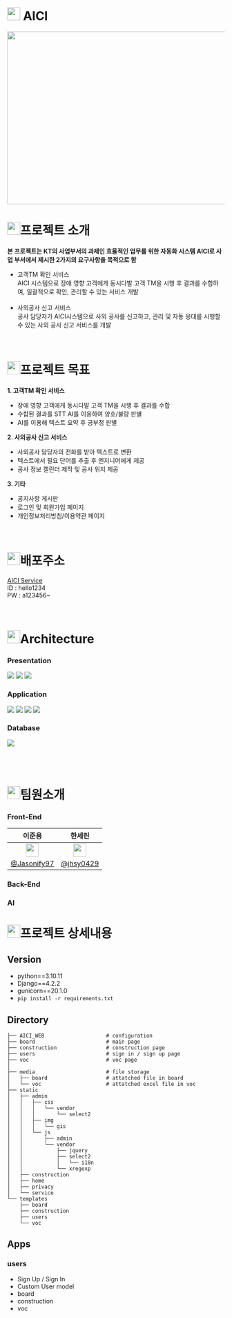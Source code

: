 # <img src="https://t4.ftcdn.net/jpg/05/34/18/69/240_F_534186910_T3ieVilB86S6uNqbXnT6LEvepbpBvF7z.jpg"  width="30" height="30"/> AICI
<p align="center"><img src="https://github.com/Jasonify97/AICI/assets/98500133/533b82c6-a3b8-4ef3-9e5c-85f57c32b4df"  width="600" height="400"/></p>

# <img src="https://github.com/Jasonify97/AICI/assets/98500133/604d456c-cd5d-46df-850b-884e713fe51c"  width="30" height="30"/>프로젝트 소개
**본 프로젝트는 KT의 사업부서의 과제인 효율적인 업무를 위한 자동화 시스템 AICI로 사업 부서에서 제시한 2가지의 요구사항을 목적으로 함** </br>
* 고객TM 확인 서비스</br>
AICI 시스템으로 장애 영향 고객에게 동시다발 고객 TM을 시행 후 결과를 수합하여, 일괄적으로 확인, 관리할 수 있는 서비스 개발</br></br>
* 사외공사 신고 서비스</br>
공사 담당자가 AICI시스템으로 사외 공사를 신고하고, 관리 및 자동 응대를 시행할 수 있는 사외 공사 신고 서비스를 개발</br></br></br>

# <img src="https://github.com/Jasonify97/AICI/assets/98500133/324a82c7-c47a-40fa-b5fc-2b556b5f4da5"  width="30" height="30"/>프로젝트 목표
**1. 고객TM 확인 서비스**
* 장애 영향 고객에게 동시다발 고객 TM을 시행 후 결과를 수합
* 수합된 결과를 STT AI를 이용하여 양호/불량 판별
* AI를 이용해 텍스트 요약 후 긍부정 판별</br>

**2. 사외공사 신고 서비스**
* 사외공사 담당자의 전화를 받아 텍스트로 변환
* 텍스트에서 필요 단어를 추출 후 엔지니어에게 제공
* 공사 정보 캘린더 제작 및 공사 위치 제공</br>

**3. 기타**
* 공지사항 게시판
* 로그인 및 회원가입 페이지
* 개인정보처리방침/이용약관 페이지</br></br></br>

# <img src="https://github.com/Jasonify97/AICI/assets/98500133/d385f4a0-736b-4a27-98fd-737adf470707"  width="30" height="30"/>배포주소
[AICI Service](http://52.63.184.150)</br>
ID : hello1234</br>
PW : a123456~
</br></br></br>
# <img src="https://github.com/Jasonify97/AICI/assets/98500133/ea0eceae-c6e7-45ee-960e-b6b43b8e83c8"  width="30" height="30"/>Architecture
### Presentation  
<div class="badge-container">
<img src="https://img.shields.io/badge/HTML-E34F26?style=flat-square&logo=HTML5&logoColor=white"/>
<img src="https://img.shields.io/badge/CSS-1572B6?style=flat-square&logo=CSS3&logoColor=white"/>
<img src="https://img.shields.io/badge/JavaScript-F7DF1E?style=flat-square&logo=JavaScript&logoColor=white"/></div>
   
### Application    
<div class="badge-container">
<img src="https://img.shields.io/badge/Python-3776AB?style=flat-square&logo=Python&logoColor=white"/>
<img src="https://img.shields.io/badge/NGINX-009639?style=flat-square&logo=NGINX&logoColor=white"/>
<img src="https://img.shields.io/badge/Django-092E20?style=flat-square&logo=Django&logoColor=white"/>
<img src="https://img.shields.io/badge/Gunicorn-499848?style=flat-square&logo=Gunicorn&logoColor=white"/></div>  

### Database   
<div class="badge-container">
<img src="https://img.shields.io/badge/MySQL-4479A1?style=flat-square&logo=MySQL&logoColor=white"/></div></br></br></br>

# <a src="https://avatars.githubusercontent.com/u/98500133?v=4"><img src="https://github.com/Jasonify97/AICI/assets/98500133/88037072-2eee-4fcc-8824-ca2c299d7baf"  width="30" height="30"/></a>팀원소개
### Front-End
|이준용|한세린|
|:---:|:---:|
|<img src="https://avatars.githubusercontent.com/u/98500133?v=4"  width="30" height="30"/>|<img src="https://avatars.githubusercontent.com/u/62207913?v=4"  width="30" height="30"/>|
|[@Jasonify97](https://github.com/Jasonify97)|[@jhsy0429](https://github.com/jhsy0429)|

### Back-End


### AI




# <img src="https://github.com/Jasonify97/AICI/assets/98500133/bcd48281-26a3-448b-b6d7-01867f36b64a"  width="30" height="30"/>프로젝트 상세내용






## Version
- python==3.10.11
- Django==4.2.2
- gunicorn==20.1.0
- ``pip install -r requirements.txt``

## Directory
```
├── AICI_WEB                    # configuration
├── board                       # main page
├── construction                # construction page
├── users                       # sign in / sign up page
├── voc                         # voc page
│
├── media                       # file storage
│   ├── board                   # attatched file in board
│   └── voc                     # attatched excel file in voc
├── static
│   ├── admin
│   │   ├── css
│   │   │   └── vendor
│   │   │       └── select2
│   │   ├── img
│   │   │   └── gis
│   │   └── js
│   │       ├── admin
│   │       └── vendor
│   │           ├── jquery
│   │           ├── select2
│   │           │   └── i18n
│   │           └── xregexp
│   ├── construction
│   ├── home
│   ├── privacy
│   └── service
└── templates
    ├── board
    ├── construction
    ├── users
    └── voc
```

## Apps
### users
- Sign Up / Sign In
- Custom User model
- board
- construction
- voc
